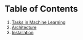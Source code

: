 # Table of Contents
1. [Tasks in Machine Learning](TasksInMachineLearning.md)
1. [Architecture](Architecture.md)
1. [Installation](Installation.md)
